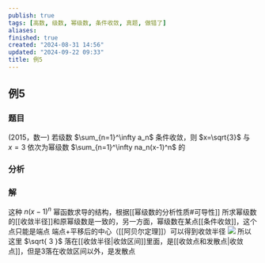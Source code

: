 ```yaml
---
publish: true
tags: [高数, 级数, 幂级数, 条件收敛, 真题, 做错了]
aliases: 
finished: true
created: "2024-08-31 14:56"
updated: "2024-09-22 09:33"
title: 例5
---
```

## 例5 
### 题目 
(2015，数一) 若级数 $\sum_{n=1}^\infty a_n$ 条件收敛，则 $x=\sqrt{3}$ 与 $x=3$ 依次为幂级数 $\sum_{n=1}^\infty na_n(x-1)^n$ 的
### 分析
### 解
这种 $n(x-1)^{n}$ 幂函数求导的结构，根据[[幂级数的分析性质#可导性]]
所求幂级数的[[收敛半径]]和原幂级数是一致的，另一方面，幂级数在某点[[条件收敛]]，这个点只能是端点 
端点+平移后的中心（[[阿贝尔定理]]）可以得到收敛半径 
![](https://img.hwenyi.tech/202405201433348.webp)
所以这里 $\sqrt{ 3 }$ 落在[[收敛半径|收敛区间]]里面，是[[收敛点和发散点|收敛点]]，但是3落在收敛区间以外，是发散点